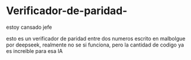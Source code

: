 # Verificador-de-paridad-
estoy cansado jefe 


esto es un verificador de paridad entre dos numeros escrito en malbolgue por deepseek, realmente no se si funciona, pero la cantidad de codigo ya es increible para esa IA
